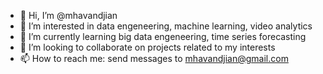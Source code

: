 - 👋 Hi, I’m @mhavandjian
- 👀 I’m interested in data engeneering, machine learning, video analytics
- 🌱 I’m currently learning big data engeneering, time series forecasting
- 💞️ I’m looking to collaborate on projects related to my interests
- 📫 How to reach me: send messages to mhavandjian@gmail.com

<!---
mhavandjian/mhavandjian is a ✨ special ✨ repository because its `README.md` (this file) appears on your GitHub profile.
You can click the Preview link to take a look at your changes.
--->
